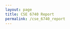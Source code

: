```yaml
---
layout: page
title: CSE 6740 Report
permalink: /cse_6740_report
---
```


<object data="{{ site.url }}{{ site.baseurl }}/CSE_6740__Final_Project_Report.pdf" width="1000" height="1000" type="application/pdf"></object>


